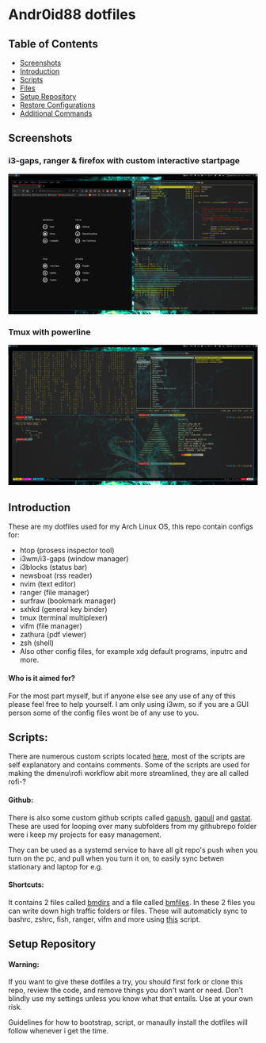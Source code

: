 # Andr0id88 dotfiles


## Table of Contents

+ [Screenshots](#screenshots)
+ [Introduction](#introduction)
+ [Scripts](#Scripts)
+ [Files](#track-files)
+ [Setup Repository](#setup-repository)
+ [Restore Configurations](#restore-configurations)
+ [Additional Commands](#additional-commands)

## Screenshots
### i3-gaps, ranger & firefox with custom interactive startpage
![I3-gaps](https://github.com/Andr0id88/kalivoidrice/blob/master/i3.png "i3-gaps")

### Tmux with powerline
![Tmux](https://github.com/Andr0id88/kalivoidrice/blob/master/tmux.png "Tmux")


## Introduction
These are my dotfiles used for my Arch Linux OS, this repo contain configs for:

* htop (prosess inspector tool)
* i3wm/i3-gaps (window manager)
* i3blocks (status bar)
* newsboat (rss reader)
* nvim (text editor)
* ranger (file manager)
* surfraw (bookmark manager)
* sxhkd (general key binder)
* tmux (terminal multiplexer)
* vifm (file manager)
* zathura (pdf viewer)
* zsh (shell)
* Also other config files, for example xdg default programs, inputrc and more.

#### Who is it aimed for?
For the most part myself, but if anyone else see any use of any of this please feel free to help yourself. I am only using i3wm, so if you are a GUI person some of the config files wont be of any use to you.

## Scripts:
There are numerous custom scripts located [here](https://github.com/Andr0id88/dotfiles/tree/master/.local/bin/tools), most of the scripts are self explanatory and contains comments.
Some of the scripts are used for making the dmenu\rofi workflow abit more streamlined, they are all called rofi-?

#### Github:
There is also some custom github scripts called [gapush](https://github.com/Andr0id88/dotfiles/blob/master/.local/bin/tools/gapush), [gapull](https://github.com/Andr0id88/dotfiles/blob/master/.local/bin/tools/gapull) and [gastat](https://github.com/Andr0id88/dotfiles/blob/master/.local/bin/tools/gastat). These are used for looping over many subfolders from my githubrepo folder were i keep my projects for easy management.

They can be used as a systemd service to have all git repo's push when you turn on the pc, and pull when you turn it on, to easily sync betwen stationary and laptop for e.g.

#### Shortcuts:
It contains 2 files called [bmdirs](https://github.com/Andr0id88/dotfiles/blob/master/.config/bmdirs) and a file called [bmfiles](https://github.com/Andr0id88/dotfiles/blob/master/.config/bmfiles).
In these 2 files you can write down high traffic folders or files. These will automaticly sync to bashrc, zshrc, fish, ranger, vifm and more using [this](https://github.com/Andr0id88/dotfiles/blob/master/.local/bin/tools/shortcuts) script.



## Setup Repository
#### **Warning**:
If you want to give these dotfiles a try, you should first fork or clone this repo, review the code, and remove things you don't want or need. Don't blindly use my settings unless you know what that entails. Use at your own risk.

Guidelines for how to bootstrap, script, or manaully install the dotfiles will follow whenever i get the time.
